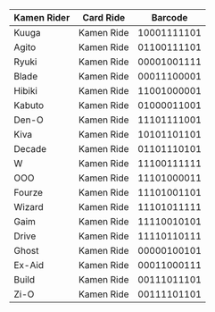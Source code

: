 
|Kamen Rider|Card Ride|Barcode|
|-----------|---------|-------|
|Kuuga|Kamen Ride|10001111101|
|Agito|Kamen Ride|01100111101|
|Ryuki|Kamen Ride|00001001111|
|Blade|Kamen Ride|00011100001|			
|Hibiki|Kamen Ride|11001000001|
|Kabuto|Kamen Ride|01000011001|
|Den-O|Kamen Ride|11101111001|
|Kiva|Kamen Ride|10101101101|
|Decade|Kamen Ride|01101110101|
|W|Kamen Ride|11100111111|
|OOO|Kamen Ride|11101000011|
|Fourze|Kamen Ride|11101001101|
|Wizard|Kamen Ride|11101011111|
|Gaim|Kamen Ride|11110010101|
|Drive|Kamen Ride|11110110111|
|Ghost|Kamen Ride|00000100101|
|Ex-Aid|Kamen Ride|00011000111|
|Build|Kamen Ride|00111011101|
|Zi-O|Kamen Ride|00111101101|
